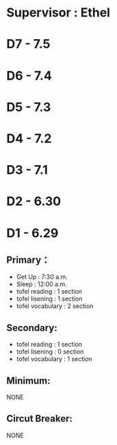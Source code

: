 # **Supervisor : Ethel**

# D7 - 7.5
# D6 - 7.4 
# D5 - 7.3
# D4 - 7.2
# D3 - 7.1
# D2 - 6.30
# D1 - 6.29
## Primary：
- Get Up : 7:30 a.m.
- Sleep : 12:00 a.m.
- tofel reading : 1 section
- tofel lisening : 1 section
- tofel vocabulary  : 2 section
## Secondary:
- tofel reading : 1 section
- tofel lisening : 0 section
- tofel vocabulary  : 1 section
## Minimum:
NONE
## Circut Breaker:
NONE
